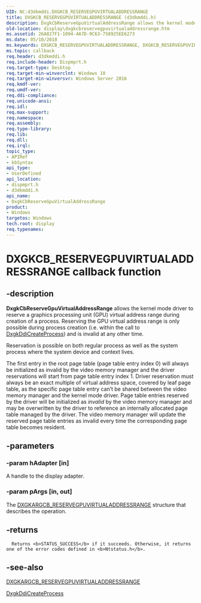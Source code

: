 ```yaml
---
UID: NC:d3dkmddi.DXGKCB_RESERVEGPUVIRTUALADDRESSRANGE
title: DXGKCB_RESERVEGPUVIRTUALADDRESSRANGE (d3dkmddi.h)
description: DxgkCbReserveGpuVirtualAddressRange allows the kernel mode driver to reserve a graphics processing unit (GPU) virtual address range during creation of a process.
old-location: display\dxgkcbreservegpuvirtualaddressrange.htm
ms.assetid: 26A827F1-1094-4A7D-9C63-758925EE6273
ms.date: 05/10/2018
ms.keywords: DXGKCB_RESERVEGPUVIRTUALADDRESSRANGE, DXGKCB_RESERVEGPUVIRTUALADDRESSRANGE callback, DxgkCbReserveGpuVirtualAddressRange, DxgkCbReserveGpuVirtualAddressRange callback function [Display Devices], d3dkmddi/DxgkCbReserveGpuVirtualAddressRange, display.dxgkcbreservegpuvirtualaddressrange, dispmprt/DxgkCbReserveGpuVirtualAddressRange
ms.topic: callback
req.header: d3dkmddi.h
req.include-header: Dispmprt.h
req.target-type: Desktop
req.target-min-winverclnt: Windows 10
req.target-min-winversvr: Windows Server 2016
req.kmdf-ver: 
req.umdf-ver: 
req.ddi-compliance: 
req.unicode-ansi: 
req.idl: 
req.max-support: 
req.namespace: 
req.assembly: 
req.type-library: 
req.lib: 
req.dll: 
req.irql: 
topic_type:
- APIRef
- kbSyntax
api_type:
- UserDefined
api_location:
- dispmprt.h
- d3dkmddi.h
api_name:
- DxgkCbReserveGpuVirtualAddressRange
product:
- Windows
targetos: Windows
tech.root: display
req.typenames: 
---
```


# DXGKCB_RESERVEGPUVIRTUALADDRESSRANGE callback function


## -description


<b>DxgkCbReserveGpuVirtualAddressRange</b> allows the kernel mode driver to reserve a graphics processing unit (GPU) virtual address range during creation of a process. Reserving the GPU virtual address range is only possible during process creation (i.e. within the call to <a href="https://docs.microsoft.com/windows-hardware/drivers/ddi/content/d3dkmddi/nc-d3dkmddi-dxgkddi_createprocess">DxgkDdiCreateProcess</a>) and is invalid at any other time.

Reservation is possible on both regular process as well as the system process where the system device and context lives.


The first entry in the root page table (page table entry index 0) will always be initialized as invalid by the video memory manager and the driver reservations will start from page table entry  index 1. Driver reservation must always be an exact multiple of virtual address space, covered by leaf page table, as the specific page table entry can’t be shared between the video memory manager and the kernel mode driver. Page table entries reserved by the driver will be initialized as <i>invalid</i> by the video memory manager and may be overwritten by the driver to reference an internally allocated page table managed by the driver. The video memory manager will update the reserved page table entries as invalid every time the corresponding page table becomes resident.

  


## -parameters




### -param hAdapter [in]

A handle to the display adapter.


### -param pArgs [in, out]

The <a href="https://docs.microsoft.com/windows-hardware/drivers/ddi/content/d3dkmddi/ns-d3dkmddi-_dxgkargcb_reservegpuvirtualaddressrange">DXGKARGCB_RESERVEGPUVIRTUALADDRESSRANGE</a> structure that describes the operation.


## -returns




      Returns <b>STATUS_SUCCESS</b> if it succeeds. Otherwise, it returns one of the error codes defined in <b>Ntstatus.h</b>.




## -see-also




<a href="https://docs.microsoft.com/windows-hardware/drivers/ddi/content/d3dkmddi/ns-d3dkmddi-_dxgkargcb_reservegpuvirtualaddressrange">DXGKARGCB_RESERVEGPUVIRTUALADDRESSRANGE</a>



<a href="https://docs.microsoft.com/windows-hardware/drivers/ddi/content/d3dkmddi/nc-d3dkmddi-dxgkddi_createprocess">DxgkDdiCreateProcess</a>
 

 

